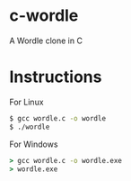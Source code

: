 # c-wordle
A Wordle clone in C

# Instructions
For Linux
```bash
$ gcc wordle.c -o wordle
$ ./wordle
```
For Windows
```cmd
> gcc wordle.c -o wordle.exe
> wordle.exe
```
